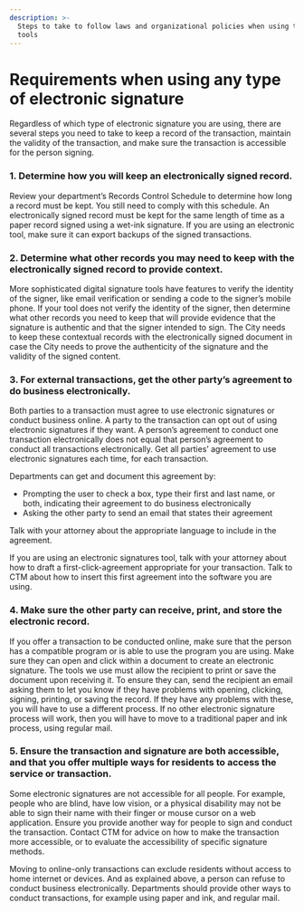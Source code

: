 ```yaml
---
description: >-
  Steps to take to follow laws and organizational policies when using these
  tools
---
```


# Requirements when using any type of electronic signature

Regardless of which type of electronic signature you are using, there are several steps you need to take to keep a record of the transaction, maintain the validity of the transaction, and make sure the transaction is accessible for the person signing.

### 1. Determine how you will keep an electronically signed record. 

Review your department’s Records Control Schedule to determine how long a record must be kept. You still need to comply with this schedule. An electronically signed record must be kept for the same length of time as a paper record signed using a wet-ink signature. If you are using an electronic tool, make sure it can export backups of the signed transactions. 

### 2. Determine what other records you may need to keep with the electronically signed record to provide context. 

More sophisticated digital signature tools have features to verify the identity of the signer, like email verification or sending a code to the signer’s mobile phone. If your tool does not verify the identity of the signer, then determine what other records you need to keep that will provide evidence that the signature is authentic and that the signer intended to sign. The City needs to keep these contextual records with the electronically signed document in case the City needs to prove the authenticity of the signature and the validity of the signed content.  

### 3. For external transactions, get the other party’s agreement to do business electronically. 

Both parties to a transaction must agree to use electronic signatures or conduct business online. A party to the transaction can opt out of using electronic signatures if they want. A person’s agreement to conduct one transaction electronically does not equal that person’s agreement to conduct all transactions electronically. Get all parties’ agreement to use electronic signatures each time, for each transaction. 

Departments can get and document this agreement by:  

* Prompting the user to check a box, type their first and last name, or both, indicating their agreement to do business electronically 
* Asking the other party to send an email that states their agreement  

Talk with your attorney about the appropriate language to include in the agreement. 

If you are using an electronic signatures tool, talk with your attorney about how to draft a first-click-agreement appropriate for your transaction. Talk to CTM about how to insert this first agreement into the software you are using. 

### 4. Make sure the other party can receive, print, and store the electronic record. 

If you offer a transaction to be conducted online, make sure that the person has a compatible program or is able to use the program you are using. Make sure they can open and click within a document to create an electronic signature. The tools we use must allow the recipient to print or save the document upon receiving it. To ensure they can, send the recipient an email asking them to let you know if they have problems with opening, clicking, signing, printing, or saving the record. If they have any problems with these, you will have to use a different process.  If no other electronic signature process will work, then you will have to move to a traditional paper and ink process, using regular mail.   

### 5. Ensure the transaction and signature are both accessible, and that you offer multiple ways for residents to access the service or transaction. 

Some electronic signatures are not accessible for all people. For example, people who are blind, have low vision, or a physical disability may not be able to sign their name with their finger or mouse cursor on a web application. Ensure you provide another way for people to sign and conduct the transaction. Contact CTM for advice on how to make the transaction more accessible, or to evaluate the accessibility of specific signature methods. 

Moving to online-only transactions can exclude residents without access to home internet or devices. And as explained above, a person can refuse to conduct business electronically. Departments should provide other ways to conduct transactions, for example using paper and ink, and regular mail. 

